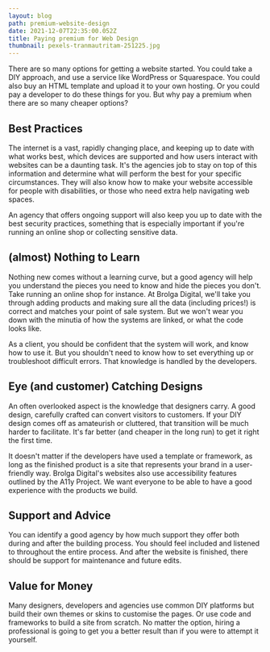 ```yaml
---
layout: blog
path: premium-website-design
date: 2021-12-07T22:35:00.052Z
title: Paying premium for Web Design
thumbnail: pexels-tranmautritam-251225.jpg
---
```


There are so many options for getting a website started. You could take a DIY approach, and use a service like WordPress or Squarespace. You could also buy an HTML template and upload it to your own hosting. Or you could pay a developer to do these things for you. But why pay a premium when there are so many cheaper options?

## Best Practices

The internet is a vast, rapidly changing place, and keeping up to date with what works best, which devices are supported and how users interact with websites can be a daunting task. It's the agencies job to stay on top of this information and determine what will perform the best for your specific circumstances. They will also know how to make your website accessible for people with disabilities, or those who need extra help navigating web spaces.

An agency that offers ongoing support will also keep you up to date with the best security practices, something that is especially important if you're running an online shop or collecting sensitive data.

## (almost) Nothing to Learn

Nothing new comes without a learning curve, but a good agency will help you understand the pieces you need to know and hide the pieces you don't. Take running an online shop for instance. At Brolga Digital, we'll take you through adding products and making sure all the data (including prices!) is correct and matches your point of sale system. But we won't wear you down with the minutia of how the systems are linked, or what the code looks like.

As a client, you should be confident that the system will work, and know how to use it. But you shouldn't need to know how to set everything up or troubleshoot difficult errors. That knowledge is handled by the developers.

## Eye (and customer) Catching Designs

An often overlooked aspect is the knowledge that designers carry. A good design, carefully crafted can convert visitors to customers. If your DIY design comes off as amateurish or cluttered, that transition will be much harder to facilitate. It's far better (and cheaper in the long run) to get it right the first time.

It doesn't matter if the developers have used a template or framework, as long as the finished product is a site that represents your brand in a user-friendly way. Brolga Digital's websites also use accessibility features outlined by the A11y Project. We want everyone to be able to have a good experience with the products we build.

## Support and Advice

You can identify a good agency by how much support they offer both during and after the building process. You should feel included and listened to throughout the entire process. And after the website is finished, there should be support for maintenance and future edits.

## Value for Money

Many designers, developers and agencies use common DIY platforms but build their own themes or skins to customise the pages. Or use code and frameworks to build a site from scratch. No matter the option, hiring a professional is going to get you a better result than if you were to attempt it yourself.
